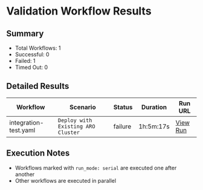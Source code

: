 # Validation Workflow Results

## Summary
- Total Workflows: 1
- Successful: 0
- Failed: 1
- Timed Out: 0

## Detailed Results

| Workflow | Scenario | Status | Duration | Run URL |
|----------|----------|---------|-----------|----------|
| integration-test.yaml | `Deploy with Existing ARO Cluster` | failure | 1h:5m:17s | [View Run](https://github.com/azure-javaee/azure.liberty.aro/actions/runs/16039575861) |


## Execution Notes
- Workflows marked with `run_mode: serial` are executed one after another
- Other workflows are executed in parallel
